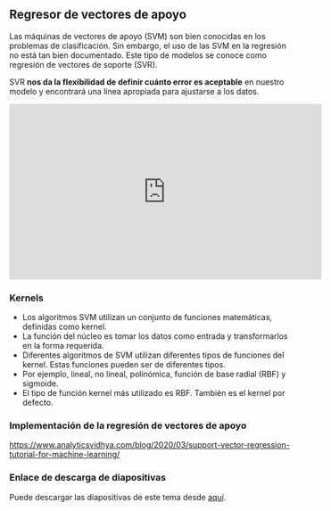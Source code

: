 ## Regresor de vectores de apoyo

Las máquinas de vectores de apoyo (SVM) son bien conocidas en los problemas de clasificación. Sin embargo, el uso de las SVM en la regresión no está tan bien documentado. Este tipo de modelos se conoce como regresión de vectores de soporte (SVR).

SVR **nos da la flexibilidad de definir cuánto error es aceptable** en nuestro modelo y encontrará una línea apropiada para ajustarse a los datos.







<iframe width="560" height="315" src="https://www.youtube.com/embed/-EjQWqHMsog" title="YouTube video player" frameborder="0" allow="accelerometer; autoplay; clipboard-write; encrypted-media; gyroscope; picture-in-picture" allowfullscreen></iframe>









### Kernels

* Los algoritmos SVM utilizan un conjunto de funciones matemáticas, definidas como kernel.
* La función del núcleo es tomar los datos como entrada y transformarlos en la forma requerida.
* Diferentes algoritmos de SVM utilizan diferentes tipos de funciones del kernel. Estas funciones pueden ser de diferentes tipos.
* Por ejemplo, lineal, no lineal, polinómica, función de base radial (RBF) y sigmoide.
* El tipo de función kernel más utilizado es RBF. También es el
kernel por defecto.

### Implementación de la regresión de vectores de apoyo

https://www.analyticsvidhya.com/blog/2020/03/support-vector-regression-tutorial-for-machine-learning/

### Enlace de descarga de diapositivas

Puede descargar las diapositivas de este tema desde [aquí](
https://docs.google.com/presentation/d/17geHykDZnwjcO3KkPlvJdeMXSfwHOBCS4yb9JMyFl-Q/edit?usp=sharing).
